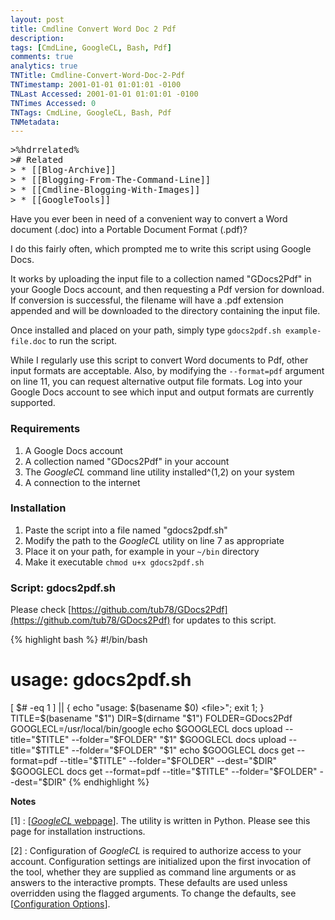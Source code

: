 ```yaml
---
layout: post
title: Cmdline Convert Word Doc 2 Pdf
description: 
tags: [CmdLine, GoogleCL, Bash, Pdf]
comments: true
analytics: true
TNTitle: Cmdline-Convert-Word-Doc-2-Pdf
TNTimestamp: 2001-01-01 01:01:01 -0100
TNLast Accessed: 2001-01-01 01:01:01 -0100
TNTimes Accessed: 0
TNTags: CmdLine, GoogleCL, Bash, Pdf
TNMetadata: 
---
```




<pre class="action ideaaction">
>%hdrrelated%
># Related
> * [[Blog-Archive]]
> * [[Blogging-From-The-Command-Line]]
> * [[Cmdline-Blogging-With-Images]]
> * [[GoogleTools]]
</pre>

Have you ever been in need of a convenient way to convert a Word document (.doc) into a Portable Document Format (.pdf)?

I do this fairly often, which prompted me to write this script using Google Docs.

It works by uploading the input file to a collection named "GDocs2Pdf" in your Google Docs account, and then requesting a Pdf version for download.  If conversion is successful, the filename will have a .pdf extension appended and will be downloaded to the directory containing the input file.

Once installed and placed on your path, simply type `gdocs2pdf.sh example-file.doc` to run the script.

While I regularly use this script to convert Word documents to Pdf, other input formats are acceptable.  Also, by modifying the `--format=pdf` argument on line 11, you can request alternative output file formats.  Log into your Google Docs account to see which input and output formats are currently supported.


<!-- more -->

### Requirements

1. A Google Docs account
1. A collection named "GDocs2Pdf" in your account
1. The _GoogleCL_ command line utility installed^(1,2) on your system
1. A connection to the internet

### Installation

1. Paste the script into a file named "gdocs2pdf.sh"
1. Modify the path to the _GoogleCL_ utility on line 7 as appropriate
1. Place it on your path, for example in your `~/bin` directory
1. Make it executable `chmod u+x gdocs2pdf.sh`

### Script: gdocs2pdf.sh

Please check [https://github.com/tub78/GDocs2Pdf](https://github.com/tub78/GDocs2Pdf) for updates to this script.

{% highlight bash %}
#!/bin/bash
# usage: gdocs2pdf.sh <file>
[ $# -eq 1 ] || { echo "usage: $(basename $0) <file>"; exit 1; }
TITLE=$(basename "$1")
DIR=$(dirname "$1")
FOLDER=GDocs2Pdf
GOOGLECL=/usr/local/bin/google
echo $GOOGLECL docs upload --title="$TITLE" --folder="$FOLDER" "$1"
$GOOGLECL docs upload --title="$TITLE" --folder="$FOLDER" "$1"
echo $GOOGLECL docs get --format=pdf --title="$TITLE" --folder="$FOLDER" --dest="$DIR"
$GOOGLECL docs get --format=pdf --title="$TITLE" --folder="$FOLDER" --dest="$DIR"
{% endhighlight %}

__Notes__

[1]
: [[_GoogleCL_ webpage](http://code.google.com/p/googlecl/)].  The utility is written in Python.  Please see this page for installation instructions.

[2]
: Configuration of _GoogleCL_ is required to authorize access to your account.  Configuration settings are initialized upon the first invocation of the tool, whether they are supplied as command line arguments or as answers to the interactive prompts.  These defaults are used unless overridden using the flagged arguments.  To change the defaults, see [[Configuration Options](http://code.google.com/p/googlecl/wiki/ConfigurationOptions)].




